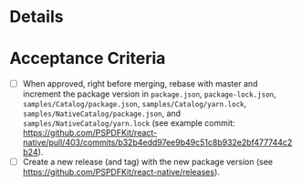 # Details

# Acceptance Criteria

- [ ] When approved, right before merging, rebase with master and increment the package version in `package.json`, `package-lock.json`, `samples/Catalog/package.json`, `samples/Catalog/yarn.lock`, `samples/NativeCatalog/package.json`, and `samples/NativeCatalog/yarn.lock` (see example commit: https://github.com/PSPDFKit/react-native/pull/403/commits/b32b4edd97ee9b49c51c8b932e2bf477744c2b24).
- [ ] Create a new release (and tag) with the new package version (see https://github.com/PSPDFKit/react-native/releases).
